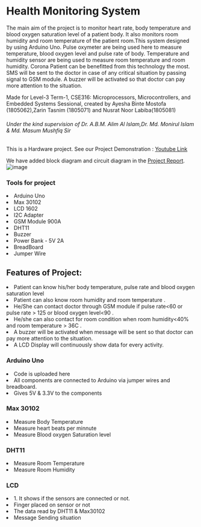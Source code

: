 # Health Monitoring System
The main aim of the project is to monitor heart rate, body temperature and blood oxygen saturation level of a patient body. It also monitors room humidity and room temperature of the patient room.This system designed by using Arduino Uno. Pulse oxymeter are being used here to measure temperature, blood oxygen level and pulse rate of body.  Temperature and humidity sensor are being used to measure room temperature and room humidity. Corona Patient can be benefitted from this technology  the most. SMS will be sent  to the doctor in case of any critical situation by passing signal to GSM module. A buzzer will be activated so that doctor can pay more attention to the situation.

Made for Level-3 Term-1,
CSE316: Microprocessors, Microcontrollers, and Embedded Systems Sessional,
created by  Ayesha Binte Mostofa (1805062),Zarin Tasnim (1805071) and Nusrat Noor Labiba(1805081) 
###### Under the kind supervision of Dr. A.B.M. Alim Al Islam,Dr. Md. Monirul Islam & Md. Masum Mushfiq Sir 
 
This is a Hardware project. See our Project Demonstration : [Youtube Link](https://youtu.be/Gx7eTR-YP74)

We have added block diagram and circuit diagram in the [Project Report](https://github.com/ayeshathoi/CSE-316-Project-Health-Monitoring-System/blob/main/Project%20Report%20-%20Health%20Monitoring%20System%20(%2062%2C71%2C81).pdf).
![image](https://github.com/ayeshathoi/CSE-316-Project-Health-Monitoring-System/assets/79919256/82d21085-314a-43a0-a39e-99647d297b3f)


### Tools for project
<li>Arduino Uno</li>
<li>Max 30102</li>
<li>LCD 1602</li>
<li>I2C Adapter</li>
<li>GSM Module 900A</li>
<li>DHT11</li>
<li>Buzzer</li>
<li>Power Bank - 5V 2A </li>
<li>BreadBoard</li>
<li>Jumper Wire</li>



<h2>Features of Project: </h2>
<li> Patient can know his/her body temperature, pulse rate and blood oxygen saturation level</li>
<li> Patient can also know room humidity and room temperature .</li>
<li> He/She can contact doctor through GSM module if pulse rate<60 or pulse rate > 125 or blood oxygen level<90 .</li>
<li> He/she can also contact for room condition when room humidity<40% and room temperature > 36C .</li>
<li> A buzzer will be activated when message will be sent so that doctor can pay more attention to the situation.</li>
 <li> A LCD Display will continuously show data for every activity.</li>
 
 <h3>Arduino Uno</h3>
 <li> Code is uploaded here</li>
 <li> All components are connected to Arduino via jumper wires and breadboard.</li>
 <li> Gives 5V & 3.3V to the components</li>
 
 <h3>Max 30102</h3>
 <li> Measure Body Temperature</li>
 <li> Measure heart beats per minnute</li>
 <li>  Measure Blood oxygen Saturation level</li>
 
 <h3>DHT11</h3>
 <li>Measure Room Temperature</li>
 <li>Measure Room Humidity</li>
 
<h3>LCD</h3>
<li>1. It shows if the sensors are connected or not. </li>
<li>Finger placed on sensor or not</li>
<li>The data read by DHT11 & Max30102 </li>
<li>Message Sending situation</li>
